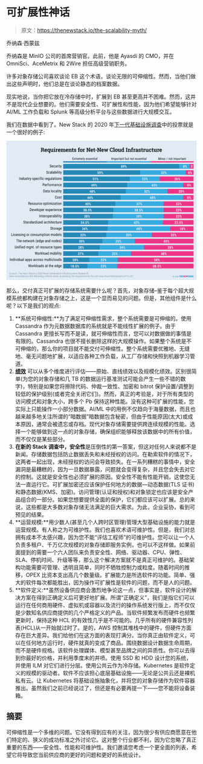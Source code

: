 # 可扩展性神话

> 原文：<https://thenewstack.io/the-scalability-myth/>

乔纳森·西蒙兹

乔纳森是 MinIO 公司的首席营销官。此前，他是 Ayasdi 的 CMO，并在 OmniSci、AceMetrix 和 2Wire 担任高级营销职务。

许多对象存储公司喜欢谈论 EB 这个术语，谈论无限的可伸缩性。然而，当他们做出这些声明时，他们总是在谈论静态的档案数据。

现实地说，当你把它放在冷存储中时，扩展到 EB 甚至更高并不困难。然而，这并不是现代企业想要的。他们需要安全性、可扩展性和性能，因为他们希望能够针对 AI/ML 工作负载和 Splunk 等高级分析平台与这些数据进行大规模交互。

我们在数据中看到了。New Stack 的 2020 年[下一代基础设施调查](https://thenewstack.io/cloud-architects-edge-multicloud-and-workload-portability-not-top-priorities/)中的投票就是一个很好的例子:

![](img/96f3e638ca456c749bc2fc330fd35f82.png)

那么，交付真正可扩展的存储系统需要什么呢？首先，对象存储–鉴于每个超大规模系统都构建在对象存储之上，这是一个显而易见的问题。但是，其他组件是什么呢？以下是我们的观点:

1.  **系统可伸缩性:**为了满足可伸缩性需求，整个系统需要是可伸缩的。使用 Cassandra 作为元数据数据库的系统就是不能线性扩展的例子。由于 Cassandra 更擅长写而不是读，就可伸缩性而言，您可以对数据做的事情是有限的。Cassandra 也很不擅长删除这样的大规模操作。如果整个系统是不可伸缩的，那么你的项目就不能交付可伸缩性。整个系统需要优雅地、无缝地、毫无问题地扩展，以适应各种工作负载，从工厂存储和快照到机器学习管道。
2.  [**绩效**](https://blog.min.io/tag/benchmarks/) 可以从多个维度进行评估——原始、直线绩效以及规模化绩效。区别很简单(为您的对象存储和几 TB 的数据运行基准测试可能会产生一些不错的数字)，特别是如果您将擦除代码、仲裁一致性、加密和 bitrot 保护设置/调整到较低的保护级别(或者完全关闭它们)。然而，真正的考验是，对于所有类型的访问模式和对象大小，跨多个 Pb 保持这种性能。没有这种可扩展的性能，您实际上只能操作一小部分数据。AI/ML 中的用例不仅趋向于海量数据，而且也越来越多地关注所谓的“暗数据”暗数据包含秘密，但由于性能原因(太大)或成本原因，通常会被遗忘或存档。现代对象存储需要提供跨连续规模的性能。选择一个能够做到这一点的对象存储，确保组织能够释放该数据中的所有价值，而不仅仅是某些部分。
3.  **在新的 Stack 调查中，安全性**是压倒性的第一答案，但这对任何人来说都不是新闻。存储数据包括防止数据丢失和未经授权的访问。在勒索软件的情况下，这两者一起出现，未经授权的访问会导致损失。在一系列糟糕的事情中，安全漏洞是最糟糕的，因为一旦数据暴露，问题就会变得复杂，并且您会失去对它的控制。这就是安全性也必须扩展的原因。安全性不能有性能开销，这使您无法一直运行它。可扩展加密还应该保护任何地方的数据—动态数据(TLS 证书)和静态数据(KMS、加密)。访问管理(认证和授权)和对象锁定也应该是安全产品组合的一部分。如果您想要提供全面的保护，它们都应该可以扩展。总的来说，这些都是大多数对象存储无法满足的巨大需求。为此，企业妥协，看到可预见的结果。
4.  **运营规模:**用少数人(甚至几个人跨时区管理)管理大型基础设施的能力就是运营规模。有人称之为可维护性。我们也喜欢术语可维护性。但是，我们对总拥有成本不太感兴趣，因为您不能“评估工程师”的可维护性。您可以让一个人负责多租户、千万亿次规模的对象存储即服务实例，也可以不这样做。如果前面提到的需要一个六人团队来负责安全性、网络、驱动器、CPU、弹性、SLA、停机时间、升级等等，那么这个解决方案就不是真正可维护的。基础架构功能需要可管理、透明且简单，同时不牺牲控制力或粒度。随着时间的推移，OPEX 比资本支出高几个数量级。扩展能力是所选软件的功能。简单、强大的软件每次都能胜出，因为操作可扩展性是软件的问题，而不是人的问题。
5.  **软件定义:**虽然设备供应商会激烈地争论这一点，但事实是，软件设计的解决方案在得到正确定义后可更好地扩展。所谓“正确定义”，我们是指它们可以运行在任何商用硬件、虚拟机或容器以及流行的操作系统发行版上，而不仅仅是少数知名供应商提供的几个严格定义的产品。当软件频繁发布而硬件也频繁更新时，保持这种 HCL 的有效性几乎是不可能的。几乎所有的硬件兼容性列表(HCL)从一开始就过时了。是的，AWS 控制其堆栈中的硬件，但硬件方面存在巨大差异。我们给他们在这方面的表现打满分。当你真正由软件定义，可以在任何地方运行时，硬件就真的变成了商品。围绕数据设计数据生命周期，而不是硬件规格。该软件处理媒体、模型甚至品牌之间的异质性。你可以去得到你最好的价格，并利用季度末的井喷。使用 SSD 和 HDD 设计您的系统，并使用 ILM 对它们进行分层。使用公共云作为冷存储。Kubernetes 是软件定义的规模的驱动者。软件不应该担心底层基础设施——无论是公共云还是裸机私有云。让 Kubernetes 将基础设施抽象化，并将您的对象存储作为软件容器推出。虽然我们之前已经说过了，但还是有必要再提一下——您不能将设备装箱。

## 摘要

可伸缩性是一个多维的问题。它没有得到应有的关注，因为很少有供应商愿意在他们特定的、狭义的成功标准之外讨论它。这对整个行业都不利，因为它忽略了真正重要的东西——安全性、性能和可维护性。我们邀请您考虑一个更全面的列表，希望它将导致您当前供应商的更好的问题和更好的系统设计。

<svg xmlns:xlink="http://www.w3.org/1999/xlink" viewBox="0 0 68 31" version="1.1"><title>Group</title> <desc>Created with Sketch.</desc></svg>